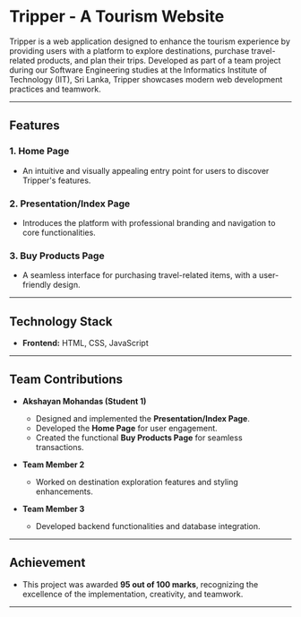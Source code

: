 # Tripper - A Tourism Website  

Tripper is a web application designed to enhance the tourism experience by providing users with a platform to explore destinations, purchase travel-related products, and plan their trips. Developed as part of a team project during our Software Engineering studies at the Informatics Institute of Technology (IIT), Sri Lanka, Tripper showcases modern web development practices and teamwork.

---

## Features  

### **1. Home Page**  
- An intuitive and visually appealing entry point for users to discover Tripper's features.  

### **2. Presentation/Index Page**  
- Introduces the platform with professional branding and navigation to core functionalities.  

### **3. Buy Products Page**  
- A seamless interface for purchasing travel-related items, with a user-friendly design.

---

## Technology Stack  

- **Frontend:** HTML, CSS, JavaScript 

---

## Team Contributions  

- **Akshayan Mohandas (Student 1)**  
  - Designed and implemented the **Presentation/Index Page**.  
  - Developed the **Home Page** for user engagement.  
  - Created the functional **Buy Products Page** for seamless transactions.  

- **Team Member 2**  
  - Worked on destination exploration features and styling enhancements.  

- **Team Member 3**  
  - Developed backend functionalities and database integration.

---

## Achievement  

- This project was awarded **95 out of 100 marks**, recognizing the excellence of the implementation, creativity, and teamwork.

---
